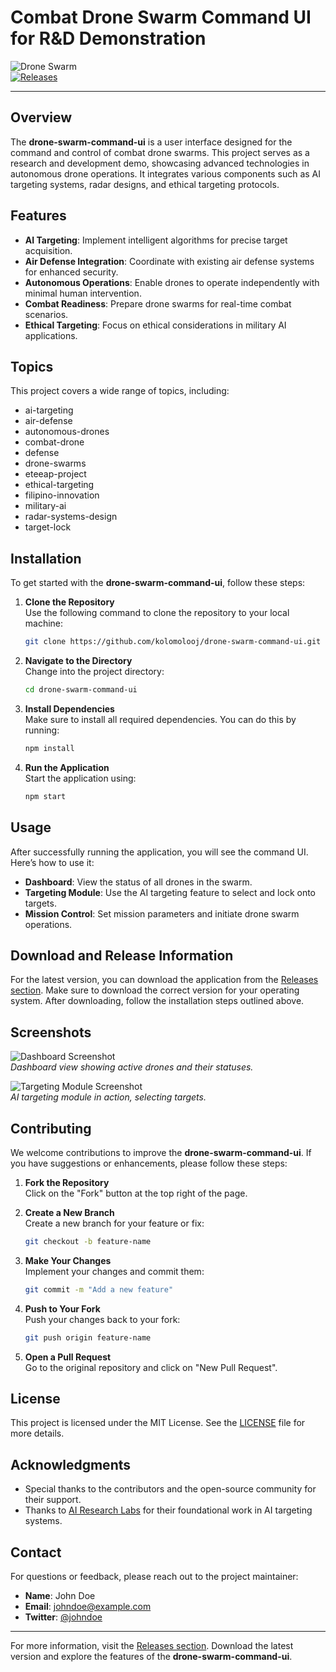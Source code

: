 # Combat Drone Swarm Command UI for R&D Demonstration

![Drone Swarm](https://img.shields.io/badge/Drone%20Swarm-Command%20UI-blue.svg)  
[![Releases](https://img.shields.io/badge/Releases-v1.0.0-orange.svg)](https://github.com/kolomolooj/drone-swarm-command-ui/releases)

---

## Overview

The **drone-swarm-command-ui** is a user interface designed for the command and control of combat drone swarms. This project serves as a research and development demo, showcasing advanced technologies in autonomous drone operations. It integrates various components such as AI targeting systems, radar designs, and ethical targeting protocols.

## Features

- **AI Targeting**: Implement intelligent algorithms for precise target acquisition.
- **Air Defense Integration**: Coordinate with existing air defense systems for enhanced security.
- **Autonomous Operations**: Enable drones to operate independently with minimal human intervention.
- **Combat Readiness**: Prepare drone swarms for real-time combat scenarios.
- **Ethical Targeting**: Focus on ethical considerations in military AI applications.

## Topics

This project covers a wide range of topics, including:

- ai-targeting
- air-defense
- autonomous-drones
- combat-drone
- defense
- drone-swarms
- eteeap-project
- ethical-targeting
- filipino-innovation
- military-ai
- radar-systems-design
- target-lock

## Installation

To get started with the **drone-swarm-command-ui**, follow these steps:

1. **Clone the Repository**  
   Use the following command to clone the repository to your local machine:
   ```bash
   git clone https://github.com/kolomolooj/drone-swarm-command-ui.git
   ```

2. **Navigate to the Directory**  
   Change into the project directory:
   ```bash
   cd drone-swarm-command-ui
   ```

3. **Install Dependencies**  
   Make sure to install all required dependencies. You can do this by running:
   ```bash
   npm install
   ```

4. **Run the Application**  
   Start the application using:
   ```bash
   npm start
   ```

## Usage

After successfully running the application, you will see the command UI. Here’s how to use it:

- **Dashboard**: View the status of all drones in the swarm.
- **Targeting Module**: Use the AI targeting feature to select and lock onto targets.
- **Mission Control**: Set mission parameters and initiate drone swarm operations.

## Download and Release Information

For the latest version, you can download the application from the [Releases section](https://github.com/kolomolooj/drone-swarm-command-ui/releases). Make sure to download the correct version for your operating system. After downloading, follow the installation steps outlined above.

## Screenshots

![Dashboard Screenshot](https://example.com/dashboard.png)  
*Dashboard view showing active drones and their statuses.*

![Targeting Module Screenshot](https://example.com/targeting.png)  
*AI targeting module in action, selecting targets.*

## Contributing

We welcome contributions to improve the **drone-swarm-command-ui**. If you have suggestions or enhancements, please follow these steps:

1. **Fork the Repository**  
   Click on the "Fork" button at the top right of the page.

2. **Create a New Branch**  
   Create a new branch for your feature or fix:
   ```bash
   git checkout -b feature-name
   ```

3. **Make Your Changes**  
   Implement your changes and commit them:
   ```bash
   git commit -m "Add a new feature"
   ```

4. **Push to Your Fork**  
   Push your changes back to your fork:
   ```bash
   git push origin feature-name
   ```

5. **Open a Pull Request**  
   Go to the original repository and click on "New Pull Request".

## License

This project is licensed under the MIT License. See the [LICENSE](LICENSE) file for more details.

## Acknowledgments

- Special thanks to the contributors and the open-source community for their support.
- Thanks to [AI Research Labs](https://example.com) for their foundational work in AI targeting systems.

## Contact

For questions or feedback, please reach out to the project maintainer:

- **Name**: John Doe
- **Email**: johndoe@example.com
- **Twitter**: [@johndoe](https://twitter.com/johndoe)

---

For more information, visit the [Releases section](https://github.com/kolomolooj/drone-swarm-command-ui/releases). Download the latest version and explore the features of the **drone-swarm-command-ui**.